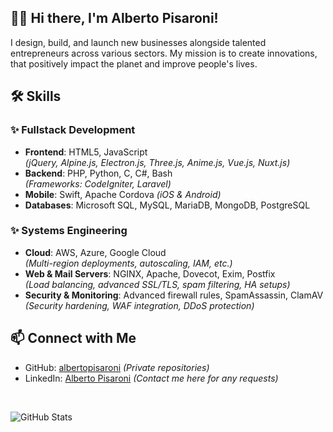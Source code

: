 ## 👋🏻 Hi there, I'm Alberto Pisaroni!

I design, build, and launch new businesses alongside talented entrepreneurs across various sectors. My mission is to create innovations, that positively impact the planet and improve people's lives. 

## 🛠️ **Skills**  

### ✨ Fullstack Development
- **Frontend**: HTML5, JavaScript  
  *(jQuery, Alpine.js, Electron.js, Three.js, Anime.js, Vue.js, Nuxt.js)*
- **Backend**: PHP, Python, C, C#, Bash  
  *(Frameworks: CodeIgniter, Laravel)*
- **Mobile**: Swift, Apache Cordova  *(iOS & Android)*
- **Databases**: Microsoft SQL, MySQL, MariaDB, MongoDB, PostgreSQL

### ✨ Systems Engineering
- **Cloud**: AWS, Azure, Google Cloud  
  *(Multi-region deployments, autoscaling, IAM, etc.)*
- **Web & Mail Servers**: NGINX, Apache, Dovecot, Exim, Postfix  
  *(Load balancing, advanced SSL/TLS, spam filtering, HA setups)*
- **Security & Monitoring**: Advanced firewall rules, SpamAssassin, ClamAV  
  *(Security hardening, WAF integration, DDoS protection)*


## 📫 **Connect with Me**
- GitHub: [albertopisaroni](https://github.com/albertopisaroni) *(Private repositories)*  
- LinkedIn: [Alberto Pisaroni](https://www.linkedin.com/in/albertopisaroni/) *(Contact me here for any requests)*

<br>

![GitHub Stats](https://github-readme-stats.vercel.app/api?username=albertopisaroni&theme=merko)
